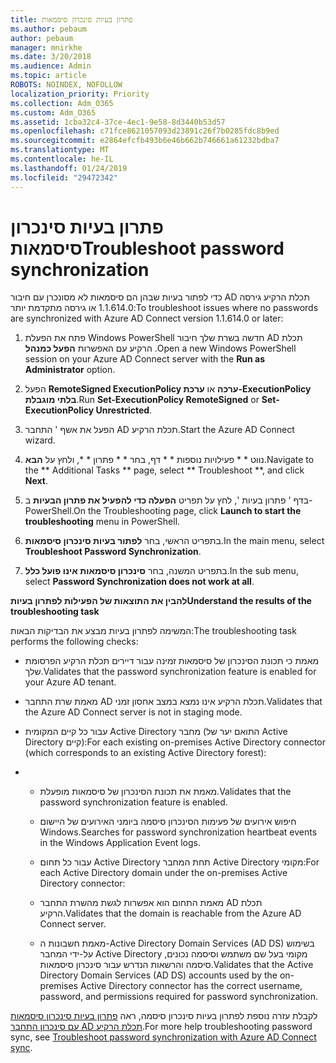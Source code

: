 ```yaml
---
title: פתרון בעיות סינכרון סיסמאות
ms.author: pebaum
author: pebaum
manager: mnirkhe
ms.date: 3/20/2018
ms.audience: Admin
ms.topic: article
ROBOTS: NOINDEX, NOFOLLOW
localization_priority: Priority
ms.collection: Adm_O365
ms.custom: Adm_O365
ms.assetid: 1cba32c4-37ce-4ec1-9e58-8d3440b53d57
ms.openlocfilehash: c71fce8621057093d23891c26f7b0285fdc8b9ed
ms.sourcegitcommit: e2864efcfb493b6e46b662b746661a61232bdba7
ms.translationtype: MT
ms.contentlocale: he-IL
ms.lasthandoff: 01/24/2019
ms.locfileid: "29472342"
---
```

# <a name="troubleshoot-password-synchronization"></a><span data-ttu-id="5e62c-102">פתרון בעיות סינכרון סיסמאות</span><span class="sxs-lookup"><span data-stu-id="5e62c-102">Troubleshoot password synchronization</span></span>

<span data-ttu-id="5e62c-103">כדי לפתור בעיות שבהן הם סיסמאות לא מסונכרן עם חיבור AD תכלת הרקיע גירסה 1.1.614.0 או גירסה מתקדמת יותר:</span><span class="sxs-lookup"><span data-stu-id="5e62c-103">To troubleshoot issues where no passwords are synchronized with Azure AD Connect version 1.1.614.0 or later:</span></span>
  
1. <span data-ttu-id="5e62c-104">פתח את הפעלת Windows PowerShell חדשה בשרת שלך חיבור AD תכלת הרקיע עם האפשרות **הפעל כמנהל** .</span><span class="sxs-lookup"><span data-stu-id="5e62c-104">Open a new Windows PowerShell session on your Azure AD Connect server with the **Run as Administrator** option.</span></span> 
    
2. <span data-ttu-id="5e62c-105">הפעל **RemoteSigned ExecutionPolicy ערכה** או **ערכת-ExecutionPolicy בלתי מוגבלת**.</span><span class="sxs-lookup"><span data-stu-id="5e62c-105">Run **Set-ExecutionPolicy RemoteSigned** or **Set-ExecutionPolicy Unrestricted**.</span></span> 
    
3. <span data-ttu-id="5e62c-106">הפעל את אשף ' התחבר AD תכלת הרקיע.</span><span class="sxs-lookup"><span data-stu-id="5e62c-106">Start the Azure AD Connect wizard.</span></span>
    
4. <span data-ttu-id="5e62c-107">נווט \* \* פעילויות נוספות \* \* דף, בחר \* \* פתרון \* \*, ולחץ על **הבא**.</span><span class="sxs-lookup"><span data-stu-id="5e62c-107">Navigate to the \*\* Additional Tasks \*\* page, select \*\* Troubleshoot \*\*, and click **Next**.</span></span> 
    
5. <span data-ttu-id="5e62c-108">בדף ' פתרון בעיות ', לחץ על תפריט **הפעלה כדי להפעיל את פתרון הבעיות** ב- PowerShell.</span><span class="sxs-lookup"><span data-stu-id="5e62c-108">On the Troubleshooting page, click **Launch to start the troubleshooting** menu in PowerShell.</span></span> 
    
6. <span data-ttu-id="5e62c-109">בתפריט הראשי, בחר **לפתור בעיות סינכרון סיסמאות**.</span><span class="sxs-lookup"><span data-stu-id="5e62c-109">In the main menu, select **Troubleshoot Password Synchronization**.</span></span> 
    
7. <span data-ttu-id="5e62c-110">בתפריט המשנה, בחר **סינכרון סיסמאות אינו פועל כלל**.</span><span class="sxs-lookup"><span data-stu-id="5e62c-110">In the sub menu, select **Password Synchronization does not work at all**.</span></span> 
    
 <span data-ttu-id="5e62c-111">**להבין את התוצאות של הפעילות לפתרון בעיות**</span><span class="sxs-lookup"><span data-stu-id="5e62c-111">**Understand the results of the troubleshooting task**</span></span>
  
<span data-ttu-id="5e62c-112">המשימה לפתרון בעיות מבצע את הבדיקות הבאות:</span><span class="sxs-lookup"><span data-stu-id="5e62c-112">The troubleshooting task performs the following checks:</span></span>
  
- <span data-ttu-id="5e62c-113">מאמת כי תכונת הסינכרון של סיסמאות זמינה עבור דיירים תכלת הרקיע הפרסומת שלך.</span><span class="sxs-lookup"><span data-stu-id="5e62c-113">Validates that the password synchronization feature is enabled for your Azure AD tenant.</span></span>
    
- <span data-ttu-id="5e62c-114">מאמת שרת התחבר AD תכלת הרקיע אינו נמצא במצב אחסון זמני.</span><span class="sxs-lookup"><span data-stu-id="5e62c-114">Validates that the Azure AD Connect server is not in staging mode.</span></span>
    
- <span data-ttu-id="5e62c-115">עבור כל קיים המקומית Active Directory מחבר (התואם יער של Active Directory קיים):</span><span class="sxs-lookup"><span data-stu-id="5e62c-115">For each existing on-premises Active Directory connector (which corresponds to an existing Active Directory forest):</span></span>
    
- 
  - <span data-ttu-id="5e62c-116">מאמת את תכונת הסינכרון של סיסמאות מופעלת.</span><span class="sxs-lookup"><span data-stu-id="5e62c-116">Validates that the password synchronization feature is enabled.</span></span>
    
  - <span data-ttu-id="5e62c-117">חיפוש אירועים של פעימות הסינכרון סיסמה ביומני האירועים של היישום Windows.</span><span class="sxs-lookup"><span data-stu-id="5e62c-117">Searches for password synchronization heartbeat events in the Windows Application Event logs.</span></span>
    
  - <span data-ttu-id="5e62c-118">עבור כל תחום Active Directory תחת המחבר Active Directory מקומי:</span><span class="sxs-lookup"><span data-stu-id="5e62c-118">For each Active Directory domain under the on-premises Active Directory connector:</span></span>
    
  - <span data-ttu-id="5e62c-119">מאמת התחום הוא אפשרות לגשת מהשרת התחבר AD תכלת הרקיע.</span><span class="sxs-lookup"><span data-stu-id="5e62c-119">Validates that the domain is reachable from the Azure AD Connect server.</span></span>
    
  - <span data-ttu-id="5e62c-120">מאמת חשבונות ה-Active Directory Domain Services (AD DS) בשימוש על-ידי המחבר Active Directory מקומי בעל שם משתמש וסיסמה נכונים, סיסמה והרשאות הנדרש עבור סינכרון סיסמאות.</span><span class="sxs-lookup"><span data-stu-id="5e62c-120">Validates that the Active Directory Domain Services (AD DS) accounts used by the on-premises Active Directory connector has the correct username, password, and permissions required for password synchronization.</span></span>
    
<span data-ttu-id="5e62c-121">לקבלת עזרה נוספת לפתרון בעיות סינכרון סיסמה, ראה [פתרון בעיות סינכרון סיסמאות עם סינכרון התחבר AD תכלת הרקיע](https://docs.microsoft.com/en-us/azure/active-directory/connect/active-directory-aadconnectsync-troubleshoot-password-synchronization).</span><span class="sxs-lookup"><span data-stu-id="5e62c-121">For more help troubleshooting password sync, see [Troubleshoot password synchronization with Azure AD Connect sync](https://docs.microsoft.com/en-us/azure/active-directory/connect/active-directory-aadconnectsync-troubleshoot-password-synchronization).</span></span>
  

